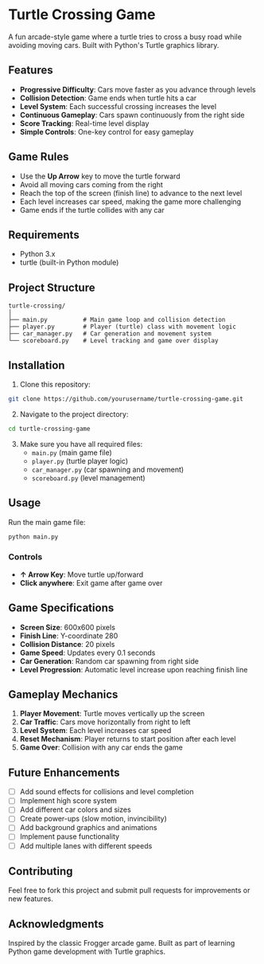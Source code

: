 # Turtle Crossing Game

A fun arcade-style game where a turtle tries to cross a busy road while avoiding moving cars. Built with Python's Turtle graphics library.

## Features

- **Progressive Difficulty**: Cars move faster as you advance through levels
- **Collision Detection**: Game ends when turtle hits a car
- **Level System**: Each successful crossing increases the level
- **Continuous Gameplay**: Cars spawn continuously from the right side
- **Score Tracking**: Real-time level display
- **Simple Controls**: One-key control for easy gameplay

## Game Rules

- Use the **Up Arrow** key to move the turtle forward
- Avoid all moving cars coming from the right
- Reach the top of the screen (finish line) to advance to the next level
- Each level increases car speed, making the game more challenging
- Game ends if the turtle collides with any car

## Requirements

- Python 3.x
- turtle (built-in Python module)

## Project Structure

```
turtle-crossing/
│
├── main.py          # Main game loop and collision detection
├── player.py        # Player (turtle) class with movement logic
├── car_manager.py   # Car generation and movement system
└── scoreboard.py    # Level tracking and game over display
```

## Installation

1. Clone this repository:
```bash
git clone https://github.com/yourusername/turtle-crossing-game.git
```

2. Navigate to the project directory:
```bash
cd turtle-crossing-game
```

3. Make sure you have all required files:
   - `main.py` (main game file)
   - `player.py` (turtle player logic)
   - `car_manager.py` (car spawning and movement)
   - `scoreboard.py` (level management)

## Usage

Run the main game file:
```bash
python main.py
```

### Controls
- **↑ Arrow Key**: Move turtle up/forward
- **Click anywhere**: Exit game after game over

## Game Specifications

- **Screen Size**: 600x600 pixels
- **Finish Line**: Y-coordinate 280
- **Collision Distance**: 20 pixels
- **Game Speed**: Updates every 0.1 seconds
- **Car Generation**: Random car spawning from right side
- **Level Progression**: Automatic level increase upon reaching finish line

## Gameplay Mechanics

1. **Player Movement**: Turtle moves vertically up the screen
2. **Car Traffic**: Cars move horizontally from right to left
3. **Level System**: Each level increases car speed
4. **Reset Mechanism**: Player returns to start position after each level
5. **Game Over**: Collision with any car ends the game


## Future Enhancements

- [ ] Add sound effects for collisions and level completion
- [ ] Implement high score system
- [ ] Add different car colors and sizes
- [ ] Create power-ups (slow motion, invincibility)
- [ ] Add background graphics and animations
- [ ] Implement pause functionality
- [ ] Add multiple lanes with different speeds

## Contributing

Feel free to fork this project and submit pull requests for improvements or new features.


## Acknowledgments

Inspired by the classic Frogger arcade game. Built as part of learning Python game development with Turtle graphics.
